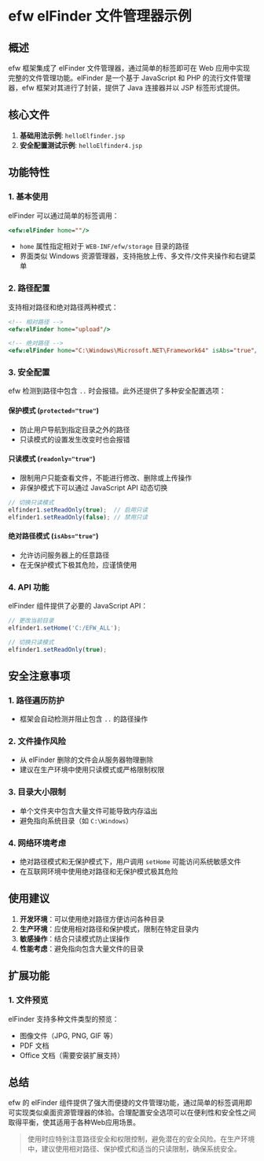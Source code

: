 # efw elFinder 文件管理器示例

## 概述

efw 框架集成了 elFinder 文件管理器，通过简单的标签即可在 Web 应用中实现完整的文件管理功能。elFinder 是一个基于 JavaScript 和 PHP 的流行文件管理器，efw 框架对其进行了封装，提供了 Java 连接器并以 JSP 标签形式提供。

## 核心文件

1. **基础用法示例**: `helloElfinder.jsp`
2. **安全配置测试示例**: `helloElfinder4.jsp`

## 功能特性

### 1. 基本使用
elFinder 可以通过简单的标签调用：

```jsp
<efw:elFinder home=""/>
```

- `home` 属性指定相对于 `WEB-INF/efw/storage` 目录的路径
- 界面类似 Windows 资源管理器，支持拖放上传、多文件/文件夹操作和右键菜单

### 2. 路径配置
支持相对路径和绝对路径两种模式：

```jsp
<!-- 相对路径 -->
<efw:elFinder home="upload"/>

<!-- 绝对路径 -->
<efw:elFinder home="C:\Windows\Microsoft.NET\Framework64" isAbs="true"/>
```

### 3. 安全配置
efw 检测到路径中包含 `..` 时会报错。此外还提供了多种安全配置选项：

#### 保护模式 (`protected="true"`)
- 防止用户导航到指定目录之外的路径
- 只读模式的设置发生改变时也会报错

#### 只读模式 (`readonly="true"`)
- 限制用户只能查看文件，不能进行修改、删除或上传操作
- 非保护模式下可以通过 JavaScript API 动态切换

```javascript
// 切换只读模式
elfinder1.setReadOnly(true);  // 启用只读
elfinder1.setReadOnly(false); // 禁用只读
```

#### 绝对路径模式 (`isAbs="true"`)
- 允许访问服务器上的任意路径
- 在无保护模式下极其危险，应谨慎使用

### 4. API 功能
elFinder 组件提供了必要的 JavaScript API：

```javascript
// 更改当前目录
elfinder1.setHome('C:/EFW_ALL');

// 切换只读模式
elfinder1.setReadOnly(true);
```

## 安全注意事项

### 1. 路径遍历防护
- 框架会自动检测并阻止包含 `..` 的路径操作

### 2. 文件操作风险
- 从 elFinder 删除的文件会从服务器物理删除
- 建议在生产环境中使用只读模式或严格限制权限

### 3. 目录大小限制
- 单个文件夹中包含大量文件可能导致内存溢出
- 避免指向系统目录（如 `C:\Windows`）

### 4. 网络环境考虑
- 绝对路径模式和无保护模式下，用户调用 `setHome` 可能访问系统敏感文件
- 在互联网环境中使用绝对路径和无保护模式极其危险

## 使用建议

1. **开发环境**：可以使用绝对路径方便访问各种目录
2. **生产环境**：应使用相对路径和保护模式，限制在特定目录内
3. **敏感操作**：结合只读模式防止误操作
4. **性能考虑**：避免指向包含大量文件的目录

## 扩展功能

### 1. 文件预览
elFinder 支持多种文件类型的预览：
- 图像文件（JPG, PNG, GIF 等）
- PDF 文档
- Office 文档（需要安装扩展支持）

## 总结

efw 的 elFinder 组件提供了强大而便捷的文件管理功能，通过简单的标签调用即可实现类似桌面资源管理器的体验。合理配置安全选项可以在便利性和安全性之间取得平衡，使其适用于各种Web应用场景。

> 使用时应特别注意路径安全和权限控制，避免潜在的安全风险。在生产环境中，建议使用相对路径、保护模式和适当的只读限制，确保系统安全。
